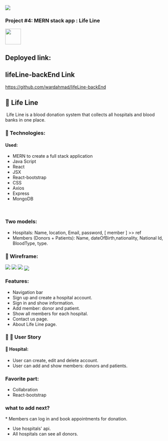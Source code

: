 <img align="center" src="images/logo-aa-2.png">

### Project #4: MERN stack app : Life Line
<img width="50" height="50" src="images/solidarity.png">

## Deployed link:


## lifeLine-backEnd Link
https://github.com/wardahmad/lifeLine-backEnd

## :small_orange_diamond: Life Line
​
Life Line is a blood donation system that collects all hospitals and blood banks in one place.
​
​
### :small_orange_diamond: Technologies:
 #### Used:
 * MERN to create a full stack application
 * Java Script
 * React
 * JSX
 * React-bootstrap 
 * CSS
 * Axios
 * Express
 * MongoDB

​
### Two models: 
* Hospitals: Name, location, Email, password, [ member ] >> ref
* Members (Donors + Patients): Name, dateOfBirth,nationality, National Id, BloodType,  type.
​
### :small_orange_diamond: Wireframe:
![](/images/wireframe1.jpg) ![](/images/wireframe2.jpg) ![](/images/wireframe3.jpg)
<img align="center" src="images/Wireframe.png">

### Features:
* Navigation bar
* Sign up and create a hospital account.
* Sign in and show information.
* Add member: donor and patient.
* Show all members for each hospital.
* Contact us page.
* About Life Line page.
​​
### :small_orange_diamond: :bust_in_silhouette: User Story
#### :hospital: Hospital: 
* User can create, edit and delete account.
* User can add and show members: donors and patients.
​
### Favorite part: 
* Collabration 
* React-bootstrap
​
### what to add next?
​* Members can log in and book appointments for donation.
* Use hospitals' api.
* All hospitals can see all donors.
